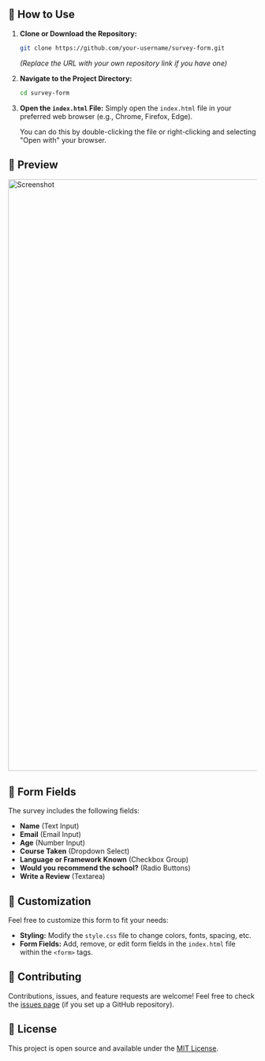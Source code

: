 
## 🚀 How to Use

1.  **Clone or Download the Repository:**
    ```bash
    git clone https://github.com/your-username/survey-form.git
    ```
    *(Replace the URL with your own repository link if you have one)*

2.  **Navigate to the Project Directory:**
    ```bash
    cd survey-form
    ```

3.  **Open the `index.html` File:**
    Simply open the `index.html` file in your preferred web browser (e.g., Chrome, Firefox, Edge).

    You can do this by double-clicking the file or right-clicking and selecting "Open with" your browser.

## 📸 Preview

<img width="1920" height="1200" alt="Screenshot" src="https://github.com/user-attachments/assets/8cf855ee-1a58-4771-bd60-b5294d965ee1" />

## 📝 Form Fields

The survey includes the following fields:
- **Name** (Text Input)
- **Email** (Email Input)
- **Age** (Number Input)
- **Course Taken** (Dropdown Select)
- **Language or Framework Known** (Checkbox Group)
- **Would you recommend the school?** (Radio Buttons)
- **Write a Review** (Textarea)

## 🔧 Customization

Feel free to customize this form to fit your needs:
- **Styling:** Modify the `style.css` file to change colors, fonts, spacing, etc.
- **Form Fields:** Add, remove, or edit form fields in the `index.html` file within the `<form>` tags.

## 🤝 Contributing

Contributions, issues, and feature requests are welcome! Feel free to check the [issues page](#) (if you set up a GitHub repository).

## 📄 License

This project is open source and available under the [MIT License](LICENSE).
